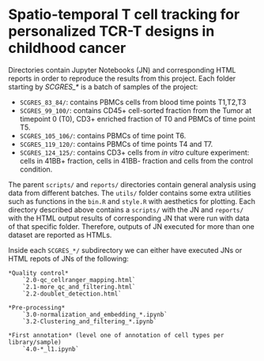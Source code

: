 # Spatio-temporal T cell tracking for personalized TCR-T designs in childhood cancer

Directories contain Jupyter Notebooks (JN) and corresponding HTML reports in order to reproduce the results from this project. Each folder starting by *SCGRES\_\** is a batch of samples of the project:
- `SCGRES_83_84/`: contains PBMCs cells from blood time points T1,T2,T3
- `SCGRES_99_100/`: contains CD45+ cell-sorted fraction from the Tumor at timepoint 0 (T0), CD3+ enriched fraction of T0 and PBMCs of time point T5.
- `SCGRES_105_106/`: contains PBMCs of time point T6.
- `SCGRES_119_120/`: contains PBMCs of time points T4 and T7.
- `SCGRES_124_125/`: contains CD3+ cells from *in vitro* culture experiment: cells in 41BB+ fraction, cells in 41BB- fraction and cells from the control condition. 

The parent `scripts/` and `reports/` directories contain general analysis using data from different batches. 
The `utils/` folder contains some extra utilities such as functions in the `bin.R` and `style.R` with aesthetics for plotting. 
Each directory described above contains a `scripts/` with the JN and `reports/` with the HTML output results of corresponding JN that were run with data of that specific folder. Therefore,
outputs of JN executed for more than one dataset are reported as HTMLs. 

Inside each `SCGRES_*/` subdirectory we can either have executed JNs or HTML repots of JNs of the following:
	
	*Quality control*
		`2.0-qc_cellranger_mapping.html`
		`2.1-more_qc_and_filtering.html`
		`2.2-doublet_detection.html`

	*Pre-processing*
		`3.0-normalization_and_embedding_*.ipynb`
		`3.2-Clustering_and_filtering_*.ipynb`

	*First annotation* (level one of annotation of cell types per library/sample)
		`4.0-*_l1.ipynb`
